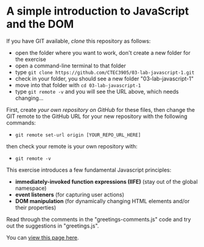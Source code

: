 # A simple introduction to JavaScript and the DOM

If you have GIT available, *clone* this repository as follows:

- open the folder where you want to work, don't create a new folder for the exercise
- open a command-line terminal to that folder
- type `git clone https://github.com/CTEC3905/03-lab-javascript-1.git`
- check in your folder, you should see a new folder "03-lab-javascript-1"
- move into that folder with `cd 03-lab-javascript-1`
- type `git remote -v` and you will see the URL above, which needs changing…

First, create *your own repository on GitHub* for these files, then change the GIT remote to the GitHub URL for your new repository with the following commands:

- `git remote set-url origin [YOUR_REPO_URL_HERE]`

then check your remote is your own repository with:

- `git remote -v`

This exercise introduces a few fundamental Javascript principles:

- **immediately-invoked function expressions (IIFE)** (stay out of the global namespace)
- **event listeners** (for capturing user actions)
- **DOM manipulation** (for dynamically changing HTML elements and/or their properties)

Read through the comments in the "greetings-comments.js" code and try out the suggestions in "greetings.js".

You can [view this page here](https://ctec3905.github.io/03-lab-javascript-1/).